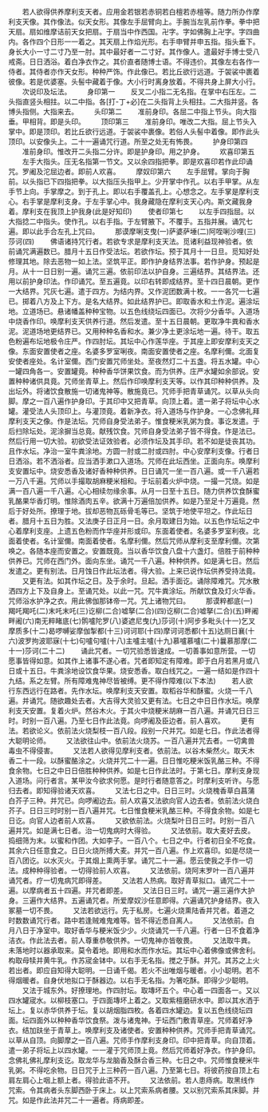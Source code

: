 <!-- { "loadSidebar": true } -->
　　若人欲得供养摩利支天者。应用金若银若赤铜若白檀若赤檀等。随力所办作摩利支天像。其作像法。似天女形。其像左手屈臂向上。手腕当左乳前作拳。拳中把天扇。扇如维摩诘前天女把扇。于扇当中作西国。卍字。字如佛胸上卍字。字四曲内。各作四个日形一一着之。其天扇上作焰光形。右手申臂并申五指。指头垂下。身长大小一寸二寸乃至一肘。其中最好者一二寸好。其作像人。遣最好手博士受八戒斋。日日洒浴。着白净衣作之。其价直者随博士语。不得违价。其像左右各作一侍者。其侍者亦作天女形。种种严饰。作此像已。若比丘欲行远道。于袈裟中裹着彼像。若是优婆塞。头髻中藏着于像。大小行时离身放着。不得共身上屏大小行。
　　次说印及坛法。
　　身印第一
　　反叉二小指二无名指。在掌中右压左。二头指直竖头相拄。以二中指。各[打-丁+必]在二头指背上头相拄。二大指并竖。各博头指侧。大指来去。
　　头印第二
　　准前身印。各屈二中指上节头。向大指垂。甲相背。即是头印。
　　顶印第三
　　准前身印。唯改二大指。屈上节头入掌中。即是顶印。若比丘欲行远道。于袈裟中裹像。若俗人头髻中着像。即作此头顶印。以安像头上。二十一遍诵咒行道。所至之处无有怖畏。
　　护身印第四
　　准前身印。惟改开二头指二分许。即是护身印。用之护身。
　　欢喜印第五
　　左手大指头。压无名指第一节文。又以余四指把拳。即是欢喜印若作此印诵咒。罗阇及沱屈边者。即前人欢喜。
　　摩奴印第六
　　左手屈臂。掌向于胸前。以头指已下四指把拳。以大指压头指甲上。少开掌中作孔。以右手甲掌。从左手节上向。手掌摩之。到于孔上。即以右手覆盖孔上。心想念之。左手掌是摩利支心。右手掌是摩利支身。于左手掌心中。我身藏隐在摩利支天心内。斯文藏我身着。摩利支在我顶上护我身(此是好知印)
　　使者印第七
　　以左手四指屈。以大指捻二中指头。使作孔。以右手指。于左臂腋下。不覆手。五指并展。诵咒七遍。即以此手合左孔上咒曰。
　　那谟摩唎支曳(一)萨婆萨埵(二)阿咥唎沙哩(三)莎诃(四)
　　佛语诸持咒行者。若欲专求是摩利支天法。觅诸利益现神验者。依前诵咒满遍数已。腊月十五日作受法坛。若欲作坛。预于其月十一日旦。觅知好处修理其地。除去恶物一如上法。坚筑平正。即作护身结界法事。若作护身。预起是月。从十一日日别一遍。诵咒三遍。依前印法以护自身。三遍结界。其结界法。还用以前护身印法。作印诵咒。至五遍竟。以印右转即成结界。至十四日晨朝。更作一大结界。咒灰七遍。遣于四方。为结内界。又作泥团数满十枚。一一各咒一七遍已。掷着八方及上下方。是名大结界。如此结界护已。即取香水和土作泥。遍涂坛地。立道场已。悬诸幡盖种种宝物。以五色线绕坛四面已。次将少分香华。入道场中烧香作印。唤摩利支天供养行道。然后发遣。至十五日晨朝。更取净牛粪和香水泥。泥道场地更结界已。又用种种名香和水。兼少净土更涂坛地一遍。待干。取五色粉遍布坛地极令庄严。作四肘坛。其坛中心作莲华座。于其座上即安摩利支天之像。东面安置使者之座。名婆多罗室唎夜。南面安置使者之座。名摩利儞。北面复安使者座处。名计室儞。西门安置咒师坐处。至夜然灯二十五盏。将五水罐。中心一罐四角各一。安置罐竟。种种香华饼果饮食。而为供养。庄严水罐如余部说。安置种种诸供具竟。咒师坐青草上。然后作印唤摩利支天等。以作其印种种供养。及出坛外。将诸饮食散施一切诸鬼神等。散施竟已。咒师手把青草诵咒。以草从头向脚。摩之一百八遍作护身印。于其印中又把青草。向顶上着。遣一弟子将坛中心水罐。灌受法人头顶印上。与灌顶竟。着新净衣。将入道场与作护身。一心念佛礼拜摩利支天之像。作是法坛。咒师自身受法弟子。惟食粳米乳粥为食。事讫发遣。于后扫除坛处。泥涂摒当总竟。献残饮食。咒师自身受法弟子皆不得食。作是法已。然后行用一切大验。初欲受法证效验者。必须作坛及其手印。若不如是徒丧其功。且作水坛。净治一室牛粪涂地。方圆一肘或二肘或四肘。中心安摩利支像。行者日日洒浴。若不洒浴者。应当洒手漱口入道场。咒师在此坛西坐。正面向东。唤摩利支安置坛中。烧安悉香及诸好香种种供养。日日诵咒一坐一百八遍。或一千八遍若一万八千遍。咒师以手撮取胡麻粳米相和。于坛前着火炉中烧。一撮一咒烧。如是满一百八遍一千八遍。心心相续勿缘余事。从月一日至十五日。随力供养饮食酥蜜乳酪果华香灯明。惟除酒肉五辛。欲满十万遍倍加供养。如是乃至足十万遍竟。然后于好处所。撩理于地。拔却恶物瓦砾骨毛等已。坚筑于地使平坦之。作此坛日者。腊月十五日为胜。又法庚子日正月一日。余月取建日为始。以五色作坛坛之中心着摩利支座。上遗五色粉而作华座并形或印。东面着使者。名婆多罗室利夜。北面着使者。名计室儞。南面着使者。名摩利儞。然后咒师从摩利支至摩利儞。次第唤之。各随本座而安置之。安置既竟。当以香华饮食八盘十六盏灯。倍胜于前种种供养已。咒师在西门外。面向东坐。诵咒一千八遍。种种供养。如是满七日。然后发遣之。更有别法。日月蚀日作此坛法者。得大验。上来已说作坛供养受持法竟。
　　又更有法。如其作坛之日。及于余时。旦起。洒手面讫。诵除障难咒。咒水散洒四方上下及自身上。至诵咒处。以此一咒。咒牛粪涂坛。所献饮食及灯火华香。咒师浴水护净之衣。用此佛伽那钵帝一咒。咒上诸物咒曰。
　　那谟粹都底(一)羯吒羯吒(二)末吒末吒(三)讫柳(二合)嘘拏(二合)(四)讫柳(二合)嘘拏(二合)(五)畔阇畔阇(六)南无粹睹底(七)鹘嚧陀罗(八)婆遮尼曳(九)莎诃(十)阿步多毗头(十一)乞叉摩质多(十二)曷啰嚩娑摩伽掣都(十三)诃诃耶(十四)摩诃诃悉都(十五)达厕日襄(十六)波罗拘波耶寐(十七)句嚧句嚧(十八)主嚧主嚧(十九)慕嚧慕嚧(二十)曩慕那摩(二十一)莎诃(二十二)
　　诵此咒者。一切咒验悉皆速成。一切善事如意所营。一切愿事皆得如意。如其作上诸事不遂心者。咒者即知定有障难。即于白月若黑月或八日或十五日。牛粪涂地设饮食华果。烧安悉香。取白线咒之。一遍一结如是作四十九结。系之左臂。所有障难鬼神尽皆被缚。更不得作障难(以下本法)
　　若人欲行东西远行在路者。先作水坛。唤摩利支天安置。取稻谷华和酥蜜。火烧一千八遍。并诵咒。随欲趣处去者。大吉得大灵验又更有法。七日之中日日作水坛。唤摩利支天安置。复着火炉。然谷木火。于其火中烧粳米胡麻一百八遍。并诵咒日日三时。时别一百八遍。乃至七日作此法竟。向啰阇及臣边者。前人喜欢。
　　更有法。若欲论义。依前法火烧梨枝一百八段。段别一尺并咒。如是七日。作此法者得大聪明论师。
　　又法欲往山中。依前法火烧苏。一百八遍并咒去者。一切禽兽毒虫不得侵害。
　　又法若人欲得见摩利支者。依前法。以谷木柴然火。取天木香二十一段。以酥蜜酪涂之。火烧并咒二十一遍。日日惟吃粳米饭乳酪三种。不得食余物。七日之中日日倍胜种种供养。如是七日作此法时。于第七日。摩利支身现入道场。问行者言。某甲汝今欲求何愿。是时行者随意答之。时摩利支听许。与愿归去者。即知得验诸天欢喜。
　　又法七日之中。日日三时。火烧槐香草白菖蒲白芥子三种。并咒已。向啰阇边去。前人欢喜又法欲向官人边去者。依前法火烧白芥子。日日三时时别一百八遍并咒。七日惟食粳米乳酪三种。不得食余物。如是七日讫。向官人边者前人欢喜。
　　又欲依前法。火烧梨叶日日三时。时别一百八遍并咒。如是满七日者。治一切鬼病时大得验。
　　又法依前。取大麦好去皮。捣细筛为末。以蜜和作团。大如李子。一百八个。七日之中。行者初日全不吃食。其余六日任意食之。日日火烧所搏大麦。并咒一百八遍。作上欢喜印。如是尽烧一百八团讫。以水灭火。于其烟上熏两手掌。诵咒二十一遍。愿云使我之手作一切法。成种种得验者。一切得验前人欢喜。
　　又法依前。烧阿末罗叶一百八遍并诵咒者。疗一切鬼病咒即得差。
　　又法若人热病。取好青草拟口。诵咒二十一遍。以摩病者五十四遍。并咒者即差。
　　又法日日三时。诵咒一遍三遍作大护身。三遍作大结界。五遍诵咒者。所爱摩奴沙任意即得。六遍诵咒护身结界。夜入冢墓一切不畏。
　　又法若欲远行。先于私房。七遍火烧熏陆香并咒者。着道之时数数诵咒行者。路中若逢贼难鬼难等。皆不得近悉自离人。
　　又法依前。白月八日于净室中。取好香华与粳米饭少少。火烧诵咒一千八遍。行者一日不食着净洁衣。作此法去者。前人尊重恭敬供养。一切鬼神亦皆敬畏。
　　又法取牛粪。未落地时以器承取来。莫令着地。即用和水而作水坛。其坛中心着佛像或佛舍利。构取母犊并黄牛乳。作苏宬金钵中。以右手无名指。搅之于酥。并咒。其苏之上火若出者。即应自知得大聪明。一日诵千偈。若火不出唯烟与暖者。小小聪明。若不得烟暖者。自身伏地拟口于酥器边。以右手无名指。为箸吃酥。即得少少聪明。
　　又法于城东外。好撩理地。作四肘坛。取塼坏五个。中心着一四面各一。又以四水罐宬水。以柳枝塞口。于四面塼坏上着之。又取紫檀磨研水中。即以其水洒于坛上。复以赤华供养于坛。复以胡烟脂四枚。各着四水罐边。复以五色线绕坛四面。坛四面外以种种香华饮食祭。泼与诸鬼神。于坛西门敷青草座。咒师着好净衣。结加趺坐于青草上。唤摩利支及诸使者。安置种种供养。咒师手把青草诵咒。以草从自顶。向脚摩之一百八遍。咒师手作摩利支身印。印中把青草。向自顶着。遣一弟子将坛上以四水罐。一一灌于咒师顶上竟。然后咒师着好净衣。作护身印。念佛礼佛礼摩利支讫。取龙华与龙脑香及酥合香三种。七日之中。咒师惟食粳米牛乳粥。不得吃余物。日日咒于上三种药一百八遍。乃至第七日。将彼药按自顶上右肩左肩心上咽上额上者。得验此语不开。
　　又法依前。若人患痔病。取黑线作咒索。令其病者头东脚西卧于床上。以上咒索系病者腰。又以别咒索系其床脚。并咒。如是作此法并咒二十一遍者。痔病即差。
